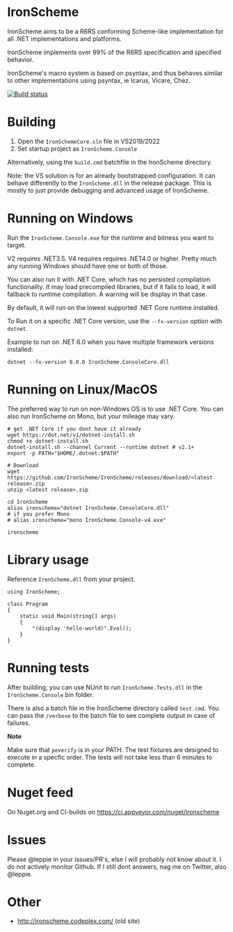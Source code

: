 IronScheme
==========

IronScheme aims to be a R6RS conforming Scheme-like implementation for all .NET implementations and platforms.

IronScheme implements over 99% of the R6RS specification and specified behavior. 

IronScheme's macro system is based on psyntax, and thus behaves similar to other implementations using psyntax, ie Icarus, Vicare, Chez.

[![Build status](https://ci.appveyor.com/api/projects/status/github/IronScheme/IronScheme?branch=master&svg=true)](https://ci.appveyor.com/project/leppie/ironscheme/branch/master)

Building
========

1. Open the `IronSchemeCore.sln` file in VS2019/2022
2. Set startup project as `IronScheme.Console`

Alternatively, using the `build.cmd` batchfile in the IronScheme directory.

Note: the VS solution is for an already bootstrapped configuration. It can behave differently to the `IronScheme.dll` in the release package. This is mostly to just provide debugging and advanced usage of IronScheme.

Running on Windows
==================

Run the `IronScheme.Console.exe` for the runtime and bitness you want to target. 

V2 requires .NET3.5. V4 requires requires .NET4.0 or higher. Pretty much any running Windows should have one or both of those.

You can also run it with .NET Core, which has no persisted compilation functionality. It may load precompiled libraries, but if it fails to load, it will fallback to runtime compilation. A warning will be display in that case.

By default, it will run on the lowest supported .NET Core runtime installed.

To Run it on a specific .NET Core version, use the `--fx-version` option with `dotnet`.

Example to run on .NET 6.0 when you have multiple framework versions installed:

```
dotnet --fx-version 6.0.0 IronScheme.ConsoleCore.dll
```

Running on Linux/MacOS
======================

The preferred way to run on non-Windows OS is to use .NET Core. You can also run IronScheme on Mono, but your mileage may vary.

```
# get .NET Core if you dont have it already
wget https://dot.net/v1/dotnet-install.sh
chmod +x dotnet-install.sh
dotnet-install.sh --channel Current --runtime dotnet # v2.1+
export -p PATH="$HOME/.dotnet:$PATH"
```

```
# Download 
wget https://github.com/IronScheme/IronScheme/releases/download/<latest release>.zip
unzip <latest release>.zip
```

```
cd IronScheme
alias ironscheme="dotnet IronScheme.ConsoleCore.dll"
# if you prefer Mono
# alias ironscheme="mono IronScheme.Console-v4.exe"

ironscheme
```

Library usage
=============

Reference `IronScheme.dll` from your project. 

```
using IronScheme;

class Program
{
    static void Main(string[] args)
    {
        "(display 'hello-world)".Eval();
    }
} 
```

Running tests
=============

After building, you can use NUnit to run `IronScheme.Tests.dll` in the `IronScheme.Console` bin folder. 

There is also a batch file in the IronScheme directory called `test.cmd`. You can pass the `/verbose` to the batch file to see complete output in case of failures.

**Note**

Make sure that `peverify` is in your PATH. The test fixtures are designed to execute in a specfic order. The tests will not take less than 6 minutes to complete.

Nuget feed
==========

On Nuget.org and CI-builds on https://ci.appveyor.com/nuget/ironscheme

Issues
======

Please @leppie in your issues/PR's, else I will probably not know about it. I do not actively monitor Github. If I still dont answers, nag me on Twitter, also @leppie.

Other
=====

* http://ironscheme.codeplex.com/ (old site)
    
